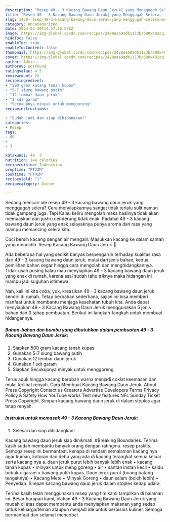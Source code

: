 ```yaml
---
description: "Resep 49 - 3 Kacang Bawang Daun Jeruk{ yang Menggugah Selera,  Menu Buat lebaran"
title: "Resep 49 - 3 Kacang Bawang Daun Jeruk{ yang Menggugah Selera,  Menu Buat lebaran"
slug: 1450-resep-49-3-kacang-bawang-daun-jeruk-yang-menggugah-selera-menu-buat-lebaran
category: Uncategorized
date: 2023-03-20T14:57:26.588Z
image: https://img-global.cpcdn.com/recipes/2428eaa0adb1173b/680x482cq70/49-3-kacang-bawang-daun-jeruk-foto-resep-utama.jpg
hideToc: false
enableToc: true
enableTocContent: false
thumbnail: https://img-global.cpcdn.com/recipes/2428eaa0adb1173b/680x482cq70/49-3-kacang-bawang-daun-jeruk-foto-resep-utama.jpg
cover: https://img-global.cpcdn.com/recipes/2428eaa0adb1173b/680x482cq70/49-3-kacang-bawang-daun-jeruk-foto-resep-utama.jpg
author: Admin
authorAv: notfound
ratingvalue: 4.5
reviewcount: 25
recipeingredient:
- "500 gram kacang tanah kupas"
- "5-7 siung bawang putih"
- "12 lembar daun jeruk"
- "1 sdt garam"
- "Secukupnya minyak untuk menggoreng"
recipeinstructions:

- "Sudah jadi dan siap dihidangkan!"
categories:
- Resep
tags:
- 49
- 
- 3

katakunci: 49  3 
nutrition: 144 calories
recipecuisine: Indonesian
preptime: "PT22M"
cooktime: "PT45M"
recipeyield: "1"
recipecategory: Dinner

---
```



Sedang mencari ide resep 49 - 3 kacang bawang daun jeruk yang menggugah selera? Cara menyiapkannya sangat tidak terlalu sulit namun tidak gampang juga. Tapi Kalau keliru mengolah maka hasilnya tidak akan memuaskan dan justru cenderung tidak enak. Padahal 49 - 3 kacang bawang daun jeruk yang enak selayaknya punya aroma dan rasa yang mampu memancing selera kita.


Cuci bersih kacang dengan air mengalir. Masukkan kacang ke dalam santan yang mendidih. Resep Kacang Bawang Daun Jeruk 🍊.

Ada beberapa hal yang sedikit banyak berpengaruh terhadap kualitas rasa dari 49 - 3 kacang bawang daun jeruk, mulai dari jenis bahan, kedua pemilihan bahan segar hingga cara mengolah dan menghidangkannya. Tidak usah pusing kalau mau menyiapkan 49 - 3 kacang bawang daun jeruk yang enak di rumah, karena asal sudah tahu triknya maka hidangan ini mampu jadi suguhan istimewa.


Nah, kali ini kita coba, yuk, kreasikan 49 - 3 kacang bawang daun jeruk sendiri di rumah. Tetap berbahan sederhana, sajian ini bisa memberi manfaat untuk membantu menjaga kesehatan tubuh kita. Anda dapat menyiapkan 49 - 3 Kacang Bawang Daun Jeruk menggunakan 5 jenis bahan dan 0 tahap pembuatan. Berikut ini langkah-langkah untuk membuat hidangannya.

<!--inarticleads1-->

##### Bahan-bahan dan bumbu yang dibutuhkan dalam pembuatan 49 - 3 Kacang Bawang Daun Jeruk:

1. Siapkan 500 gram kacang tanah kupas
1. Gunakan 5-7 siung bawang putih
1. Gunakan 12 lembar daun jeruk
1. Gunakan 1 sdt garam
1. Siapkan Secukupnya minyak untuk menggoreng


Terus aduk hingga kacang berubah warna menjadi coklat keemasan dan mulai terlihat renyah. Cara Membuat Kacang Bawang Daun Jeruk. About Press Copyright Contact us Creators Advertise Developers Terms Privacy Policy &amp; Safety How YouTube works Test new features NFL Sunday Ticket Press Copyright. Simpan kacang bawang daun jeruk di dalam stoples agar tetap renyah. 

<!--inarticleads2-->

##### Instruksi untuk memasak 49 - 3 Kacang Bawang Daun Jeruk:


1. Selesai dan siap dihidangkan!

Kacang bawang daun jeruk siap dinikmati. #Breaking Boundaries. Terima kasih sudah membantu banyak orang dengan ratingmu. resep praktis. Semoga resep ini bermanfaat. kenapa di rendam semalaman kacang nya agar kuman, kotoran dan debu yang ada di kacang terangkat semua keluar serta kacang nya a. daun jeruk purut lebih banyak lebih enak • kacang tanah kupas • minyak untuk meng goreng • air • santan instan kecil • kaldu bubuk • garam • bawang putih kupas. Daun jeruk purut (buang batang tengahnya) • Kacang Mete • Minyak Goreng • daun salam (boleh lebih) • Penyedap. Simpan kacang bawang daun jeruk dalam stoples kedap udara. 

Terima kasih telah menggunakan resep yang tim kami tampilkan di halaman ini. Besar harapan kami, olahan 49 - 3 Kacang Bawang Daun Jeruk yang mudah di atas dapat membantu anda menyiapkan makanan yang sedap untuk keluarga/teman ataupun menjadi ide untuk berbisnis kuliner. Semoga bermanfaat dan selamat mencoba!
